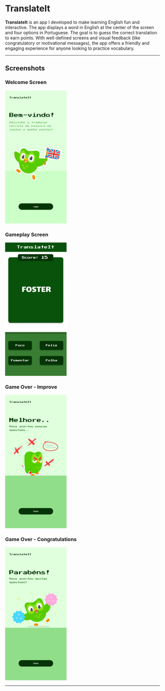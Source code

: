 # TranslateIt

**TranslateIt** is an app I developed to make learning English fun and interactive. The app displays a word in English at the center of the screen and four options in Portuguese. The goal is to guess the correct translation to earn points. With well-defined screens and visual feedback (like congratulatory or motivational messages), the app offers a friendly and engaging experience for anyone looking to practice vocabulary.

---

## Screenshots

### Welcome Screen
<img src="TranslateIt-iOS/images/welcomeScreen.png" alt="Welcome Screen" width="200">

### Gameplay Screen
<img src="TranslateIt-iOS/images/gameScreen.png" alt="Gameplay Screen" width="200">

### Game Over - Improve
<img src="TranslateIt-iOS/images/badEndScreen.png" alt="Bad End Screen" width="200">

### Game Over - Congratulations
<img src="TranslateIt-iOS/images/goodEndScreen.png" alt="Good End Screen" width="200">



---

